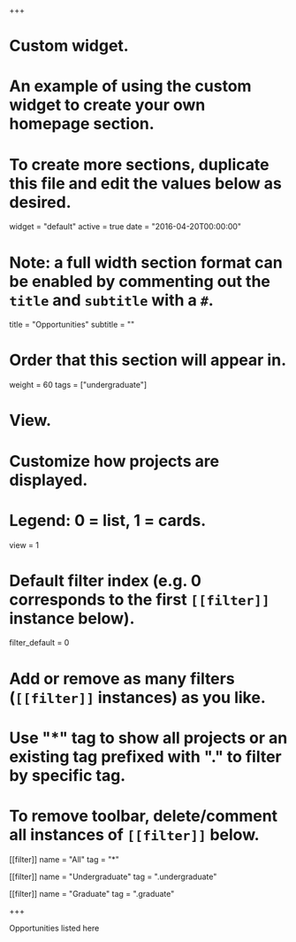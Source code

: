 +++
# Custom widget.
# An example of using the custom widget to create your own homepage section.
# To create more sections, duplicate this file and edit the values below as desired.
widget = "default"
active = true
date = "2016-04-20T00:00:00"

# Note: a full width section format can be enabled by commenting out the `title` and `subtitle` with a `#`.
title = "Opportunities"
subtitle = ""

# Order that this section will appear in.
weight = 60
tags = ["undergraduate"]

# View.
# Customize how projects are displayed.
# Legend: 0 = list, 1 = cards.
view = 1

# Default filter index (e.g. 0 corresponds to the first `[[filter]]` instance below).
filter_default = 0

# Add or remove as many filters (`[[filter]]` instances) as you like.
# Use "*" tag to show all projects or an existing tag prefixed with "." to filter by specific tag.
# To remove toolbar, delete/comment all instances of `[[filter]]` below.
[[filter]]
  name = "All"
  tag = "*"
  
[[filter]]
  name = "Undergraduate"
  tag = ".undergraduate"

[[filter]]
  name = "Graduate"
  tag = ".graduate"

+++

Opportunities listed here
